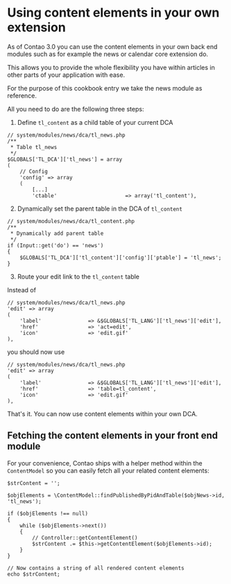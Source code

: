 # Using content elements in your own extension

As of Contao 3.0 you can use the content elements in your own back end modules
such as for example the news or calendar core extension do.

This allows you to provide the whole flexibility you have within articles in
other parts of your application with ease.

For the purpose of this cookbook entry we take the news module as reference.

All you need to do are the following three steps:

1. Define `tl_content` as a child table of your current DCA

``` {.php}
// system/modules/news/dca/tl_news.php
/**
 * Table tl_news
 */
$GLOBALS['TL_DCA']['tl_news'] = array
(
    // Config
    'config' => array
    (
        [...]
        'ctable'                      => array('tl_content'),
```

2. Dynamically set the parent table in the DCA of `tl_content`

``` {.php}
// system/modules/news/dca/tl_content.php
/**
 * Dynamically add parent table
 */
if (Input::get('do') == 'news')
{
    $GLOBALS['TL_DCA']['tl_content']['config']['ptable'] = 'tl_news';
}
```

3. Route your edit link to the `tl_content` table

Instead of

``` {.php}
// system/modules/news/dca/tl_news.php
'edit' => array
(
    'label'               => &$GLOBALS['TL_LANG']['tl_news']['edit'],
    'href'                => 'act=edit',
    'icon'                => 'edit.gif'
),
```

you should now use

``` {.php}
// system/modules/news/dca/tl_news.php
'edit' => array
(
    'label'               => &$GLOBALS['TL_LANG']['tl_news']['edit'],
    'href'                => 'table=tl_content',
    'icon'                => 'edit.gif'
),
```

That's it. You can now use content elements within your own DCA.


## Fetching the content elements in your front end module

For your convenience, Contao ships with a helper method within the
`ContentModel` so you can easily fetch all your related content elements:

``` {.php}
$strContent = '';

$objElements = \ContentModel::findPublishedByPidAndTable($objNews->id, 'tl_news');

if ($objElements !== null)
{
    while ($objElements->next())
    {
        // Controller::getContentElement()
        $strContent .= $this->getContentElement($objElements->id);
    }
}

// Now contains a string of all rendered content elements
echo $strContent;
```
